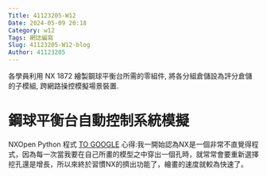```yaml
---
Title: 41123205-W12
Date: 2024-05-09 20:18
Category: w12
Tags: 網誌編寫
Slug: 41123205-W12-blog
Author: 41123205
---
```


 各學員利用 NX 1872 繪製鋼球平衡台所需的零組件, 將各分組倉儲設為評分倉儲的子模組, 跨網路操控模擬場景裝置.

<!-- PELICAN_END_SUMMARY -->

# 鋼球平衡台自動控制系統模擬
NXOpen Python 程式
<a href="https://www.google.com.tw/">TO GOOGLE</a>
心得:我一開始認為NX是一個非常不直覺得程式，因為每一次當我要在自己所畫的模型之中穿出一個孔時，就常常會要重新選擇挖孔還是增長，所以來終於習慣NX的擠出功能了，繪畫的速度就較為快速了。